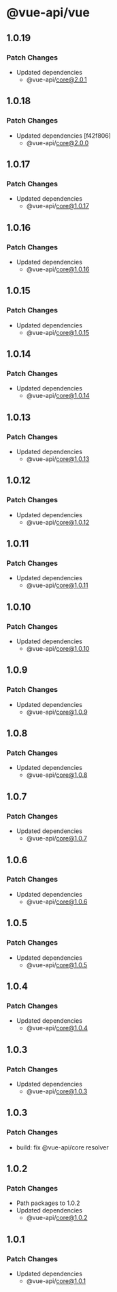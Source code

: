 # @vue-api/vue

## 1.0.19

### Patch Changes

- Updated dependencies
  - @vue-api/core@2.0.1

## 1.0.18

### Patch Changes

- Updated dependencies [f42f806]
  - @vue-api/core@2.0.0

## 1.0.17

### Patch Changes

- Updated dependencies
  - @vue-api/core@1.0.17

## 1.0.16

### Patch Changes

- Updated dependencies
  - @vue-api/core@1.0.16

## 1.0.15

### Patch Changes

- Updated dependencies
  - @vue-api/core@1.0.15

## 1.0.14

### Patch Changes

- Updated dependencies
  - @vue-api/core@1.0.14

## 1.0.13

### Patch Changes

- Updated dependencies
  - @vue-api/core@1.0.13

## 1.0.12

### Patch Changes

- Updated dependencies
  - @vue-api/core@1.0.12

## 1.0.11

### Patch Changes

- Updated dependencies
  - @vue-api/core@1.0.11

## 1.0.10

### Patch Changes

- Updated dependencies
  - @vue-api/core@1.0.10

## 1.0.9

### Patch Changes

- Updated dependencies
  - @vue-api/core@1.0.9

## 1.0.8

### Patch Changes

- Updated dependencies
  - @vue-api/core@1.0.8

## 1.0.7

### Patch Changes

- Updated dependencies
  - @vue-api/core@1.0.7

## 1.0.6

### Patch Changes

- Updated dependencies
  - @vue-api/core@1.0.6

## 1.0.5

### Patch Changes

- Updated dependencies
  - @vue-api/core@1.0.5

## 1.0.4

### Patch Changes

- Updated dependencies
  - @vue-api/core@1.0.4

## 1.0.3

### Patch Changes

- Updated dependencies
  - @vue-api/core@1.0.3

## 1.0.3

### Patch Changes

- build: fix @vue-api/core resolver

## 1.0.2

### Patch Changes

- Path packages to 1.0.2
- Updated dependencies
  - @vue-api/core@1.0.2

## 1.0.1

### Patch Changes

- Updated dependencies
  - @vue-api/core@1.0.1
